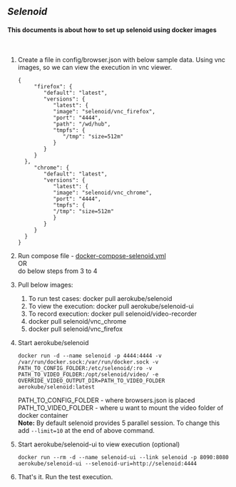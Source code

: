 <h2><i>Selenoid</i></h2>
<h4>This documents is about how to set up selenoid using docker images</h4><br>

1. Create a file in config/browser.json with below sample data. Using vnc images, so we can view the execution in vnc viewer.
    ```
   {
         "firefox": {
            "default": "latest",
            "versions": {
               "latest": {
               "image": "selenoid/vnc_firefox",
               "port": "4444",
               "path": "/wd/hub",
               "tmpfs": {
                  "/tmp": "size=512m"
               }
            }
         }
      },
         "chrome": {
            "default": "latest",
            "versions": {
               "latest": {
               "image": "selenoid/vnc_chrome",
               "port": "4444",
               "tmpfs": {
               "/tmp": "size=512m"
               }
            }
         }
      }
   }
    ```
2. Run compose file - [docker-compose-selenoid.yml](../selenoid/docker-compose-selenoid.yml)  
   OR  
   do below steps from 3 to 4
3. Pull below images:
   1. To run test cases: docker pull aerokube/selenoid
   2. To view the execution: docker pull aerokube/selenoid-ui
   3. To record execution: docker pull selenoid/video-recorder
   4. docker pull selenoid/vnc_chrome
   5. docker pull selenoid/vnc_firefox

4. Start aerokube/selenoid
   ```
   docker run -d --name selenoid -p 4444:4444 -v /var/run/docker.sock:/var/run/docker.sock -v PATH_TO_CONFIG_FOLDER:/etc/selenoid/:ro -v PATH_TO_VIDEO_FOLDER:/opt/selenoid/video/ -e OVERRIDE_VIDEO_OUTPUT_DIR=PATH_TO_VIDEO_FOLDER aerokube/selenoid:latest
   ```
   PATH_TO_CONFIG_FOLDER - where browsers.json is placed   
   PATH_TO_VIDEO_FOLDER - where u want to mount the video folder of docker container   
   <b>Note:</b> By default selenoid provides 5 parallel session. To change this add `--limit=10` at the end of above command.

5. Start aerokube/selenoid-ui to view execution (optional)
   ```
   docker run --rm -d --name selenoid-ui --link selenoid -p 8090:8080 aerokube/selenoid-ui --selenoid-uri=http://selenoid:4444
   ```

6. That's it. Run the test execution.